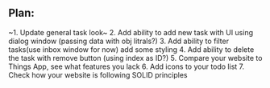 ## Plan:
~1. Update general task look~
2. Add ability to add new task with UI using dialog window (passing data with obj litrals?)
3. Add ability to filter tasks(use inbox window for now) add some styling
4. Add ability to delete the task with remove button (using index as ID?)
5. Compare your website to Things App, see what features you lack
6. Add icons to your todo list
7. Check how your website is following SOLID principles
